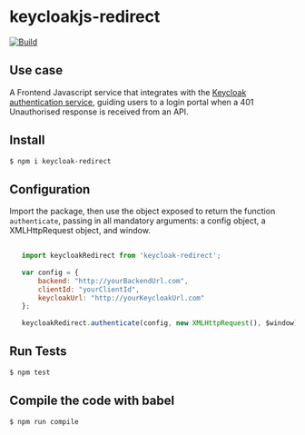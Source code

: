 # keycloakjs-redirect

[![Build](https://travis-ci.org/UKHomeOffice/keycloakjs-redirect.png)](https://travis-ci.org/UKHomeOffice/keycloakjs-redirect)

## Use case

A Frontend Javascript service that integrates with the [Keycloak authentication service](http://keycloak.jboss.org/), guiding users to a login portal when a 401 Unauthorised response is received from an API.

## Install

```bash
$ npm i keycloak-redirect
```

## Configuration

Import the package, then use the object exposed to return the function `authenticate`, passing in all mandatory arguments: a config object, a XMLHttpRequest object, and window.

```js
    
   import keycloakRedirect from 'keycloak-redirect';
   
   var config = {
       backend: "http://yourBackendUrl.com",
       clientId: "yourClientId",
       keycloakUrl: "http://yourKeycloakUrl.com"
   };
   
   keycloakRedirect.authenticate(config, new XMLHttpRequest(), $window);
```

## Run Tests

```bash
$ npm test
```

## Compile the code with babel
```bash
$ npm run compile
```